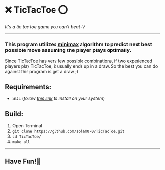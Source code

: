 # ❌ TicTacToe ⭕
_It's a tic tac toe game you can't beat :V_
***
### This program utilizes [minimax](https://en.wikipedia.org/wiki/Minimax) algorithm to predict next best possible move assuming the player plays optimally.
Since TicTacToe has very few possible combinations, if two experienced players play TicTacToe, it usually ends up in a draw. So the best you can do against this program is get a draw ;)
## Requirements:
- SDL (_follow [this link](https://wiki.libsdl.org/Installation) to install on your system_)

## Build:
1. Open Terminal
2.  ```git clone https://github.com/soham0-0/TicTacToe.git```
3.  ```cd TicTacToe/```
4.  ```make all```
---
## Have Fun!🤪
